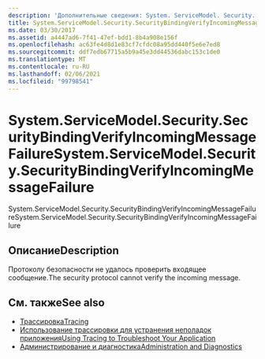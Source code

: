 ```yaml
---
description: 'Дополнительные сведения: System. ServiceModel. Security. Секуритибиндингверифинкомингмессажефаилуре'
title: System.ServiceModel.Security.SecurityBindingVerifyIncomingMessageFailure
ms.date: 03/30/2017
ms.assetid: a4447ad6-7f41-47ef-bdd1-8b4a908e156f
ms.openlocfilehash: ac63fe4d8d1e83cf7cfdc08a95dd440f5e6e7ed8
ms.sourcegitcommit: ddf7edb67715a5b9a45e3dd44536dabc153c1de0
ms.translationtype: MT
ms.contentlocale: ru-RU
ms.lasthandoff: 02/06/2021
ms.locfileid: "99798541"
---
```

# <a name="systemservicemodelsecuritysecuritybindingverifyincomingmessagefailure"></a><span data-ttu-id="1d241-103">System.ServiceModel.Security.SecurityBindingVerifyIncomingMessageFailure</span><span class="sxs-lookup"><span data-stu-id="1d241-103">System.ServiceModel.Security.SecurityBindingVerifyIncomingMessageFailure</span></span>

<span data-ttu-id="1d241-104">System.ServiceModel.Security.SecurityBindingVerifyIncomingMessageFailure</span><span class="sxs-lookup"><span data-stu-id="1d241-104">System.ServiceModel.Security.SecurityBindingVerifyIncomingMessageFailure</span></span>  
  
## <a name="description"></a><span data-ttu-id="1d241-105">Описание</span><span class="sxs-lookup"><span data-stu-id="1d241-105">Description</span></span>  

 <span data-ttu-id="1d241-106">Протоколу безопасности не удалось проверить входящее сообщение.</span><span class="sxs-lookup"><span data-stu-id="1d241-106">The security protocol cannot verify the incoming message.</span></span>  
  
## <a name="see-also"></a><span data-ttu-id="1d241-107">См. также</span><span class="sxs-lookup"><span data-stu-id="1d241-107">See also</span></span>

- [<span data-ttu-id="1d241-108">Трассировка</span><span class="sxs-lookup"><span data-stu-id="1d241-108">Tracing</span></span>](index.md)
- [<span data-ttu-id="1d241-109">Использование трассировки для устранения неполадок приложения</span><span class="sxs-lookup"><span data-stu-id="1d241-109">Using Tracing to Troubleshoot Your Application</span></span>](using-tracing-to-troubleshoot-your-application.md)
- [<span data-ttu-id="1d241-110">Администрирование и диагностика</span><span class="sxs-lookup"><span data-stu-id="1d241-110">Administration and Diagnostics</span></span>](../index.md)
